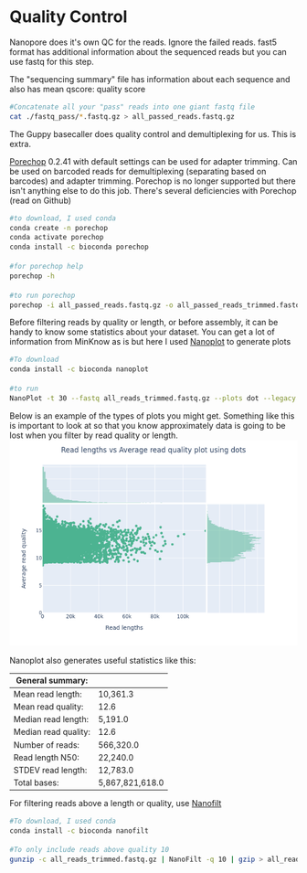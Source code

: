 # Quality Control
Nanopore does it's own QC for the reads. Ignore the failed reads. fast5 format has additional information about the sequenced reads but you can use fastq for this step.

The "sequencing summary" file has information about each sequence and also has mean qscore: quality score

```bash
#Concatenate all your "pass" reads into one giant fastq file
cat ./fastq_pass/*.fastq.gz > all_passed_reads.fastq.gz
```

The Guppy basecaller does quality control and demultiplexing for us. This is extra.

[Porechop](https://github.com/rrwick/Porechop) 0.2.41 with default settings can be used for adapter trimming. Can be used on barcoded reads for demultiplexing (separating based on barcodes) and adapter trimming. Porechop is no longer supported but there isn't anything else to do this job. There's several deficiencies with Porechop (read on Github)



```bash
#to download, I used conda
conda create -n porechop
conda activate porechop
conda install -c bioconda porechop

#for porechop help
porechop -h

#to run porechop
porechop -i all_passed_reads.fastq.gz -o all_passed_reads_trimmed.fastq.gz -t 12
```
Before filtering reads by quality or length, or before assembly, it can be handy to know some statistics about your dataset. You can get a lot of information from MinKnow as is but here I used [Nanoplot](https://github.com/wdecoster/NanoPlot) to generate plots

```bash
#To download
conda install -c bioconda nanoplot

#to run
NanoPlot -t 30 --fastq all_reads_trimmed.fastq.gz --plots dot --legacy hex
```
Below is an example of the types of plots you might get. Something like this is important to look at so that you know approximately data is going to be lost when you filter by read quality or length.
![scatter plot](Images/LengthvsQualityScatterPlot_dot.png)

Nanoplot also generates useful statistics like this:

|General summary:|   |
|---|---|
|Mean read length:|10,361.3|
|Mean read quality:|12.6|
|Median read length:|               5,191.0|
|Median read quality:|                 12.6|
|Number of reads:|                566,320.0|
|Read length N50:|                 22,240.0|
|STDEV read length:|               12,783.0|
|Total bases:|              5,867,821,618.0|


For filtering reads above a length or quality, use [Nanofilt](https://github.com/wdecoster/nanofilt) 

```bash
#To download, I used conda
conda install -c bioconda nanofilt

#To only include reads above quality 10
gunzip -c all_reads_trimmed.fastq.gz | NanoFilt -q 10 | gzip > all_reads_trimmed_HQ.fastq.gz
```

